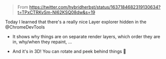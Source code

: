 > From https://twitter.com/hybridherbst/status/1637184682319130634?t=TPxCTRKvSm-Nl62KSQ08dw&s=19 

Today I learned that there's a really nice Layer explorer hidden in the @ChromeDevTools

- It shows why things are on separate render layers, which order they are in, why/when they repaint, ...

- And it's in 3D! You can rotate and peek behind things 🤯